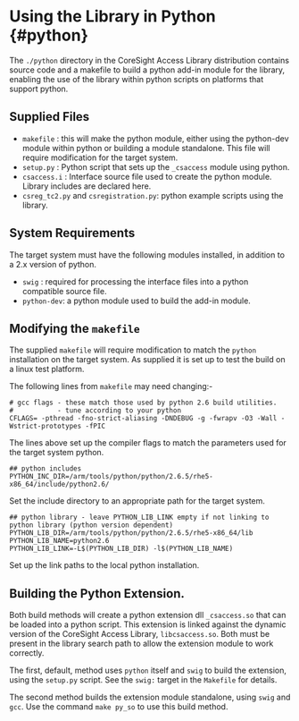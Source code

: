 Using the Library in Python      {#python}
===========================

The `./python` directory in the CoreSight Access Library distribution contains source code and 
a makefile to build a python add-in module for the library, enabling the use of the library 
within python scripts on platforms that support python.

Supplied Files
--------------

- `makefile` : this will make the python module, either using the python-dev module within python
   or building a module standalone. This file will require modification for the target system.
- `setup.py` : Python script that sets up the `_csaccess` module using python.
- `csaccess.i` : Interface source file used to create the python module. Library includes are 
  declared here.
- `csreg_tc2.py` and `csregistration.py`: python example scripts using the library.


System Requirements
-------------------

The target system must have the following modules installed, in addition to a 2.x version of python.

 - `swig` : required for processing the interface files into a python compatible source file.
 - `python-dev`: a python module used to build the add-in module.


Modifying the `makefile`
------------------------

The supplied `makefile` will require modification to match the `python` installation on the 
target system. As supplied it is set up to test the build on a linux test platform.

The following lines from `makefile` may need changing:-

    # gcc flags - these match those used by python 2.6 build utilities.
    #           - tune according to your python
    CFLAGS= -pthread -fno-strict-aliasing -DNDEBUG -g -fwrapv -O3 -Wall -Wstrict-prototypes -fPIC 

The lines above set up the compiler flags to match the parameters used for the target system python.

    ## python includes 
    PYTHON_INC_DIR=/arm/tools/python/python/2.6.5/rhe5-x86_64/include/python2.6/

Set the include directory to an appropriate path for the target system.

    ## python library - leave PYTHON_LIB_LINK empty if not linking to python library (python version dependent)
    PYTHON_LIB_DIR=/arm/tools/python/python/2.6.5/rhe5-x86_64/lib
    PYTHON_LIB_NAME=python2.6
    PYTHON_LIB_LINK=-L$(PYTHON_LIB_DIR) -l$(PYTHON_LIB_NAME)

Set up the link paths to the local python installation.


Building the Python Extension.
------------------------------

Both build methods will create a python extension dll `_csaccess.so` that can be loaded into a python script. 
This extension is linked against the dynamic version of the CoreSight Access Library, `libcsaccess.so`. 
Both must be present in the library search path to allow the extension module to work correctly.

The first, default, method uses `python` itself and `swig` to build the extension, using the `setup.py` script. 
See the `swig:` target in the `Makefile` for details.

The second method builds the extension module standalone, using `swig` and `gcc`. Use the command `make py_so` to 
use this build method.
